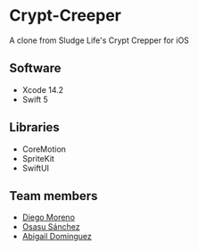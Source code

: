 # Crypt-Creeper

A clone from Sludge Life's Crypt Crepper for iOS

## Software
- Xcode 14.2
- Swift 5

## Libraries
- CoreMotion
- SpriteKit
- SwiftUI

## Team members 
- [Diego Moreno](https://github.com/Dmoiz)
- [Osasu Sánchez](https://github.com/osasusan)
- [Abigail Dominguez](https://github.com/abbydomi)
